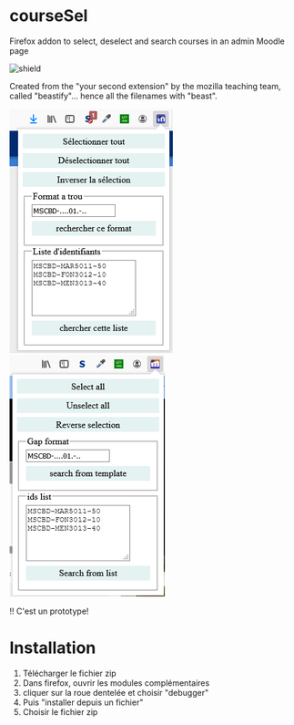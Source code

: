 # courseSel
Firefox addon to select, deselect and search courses in an admin Moodle page

![shield](https://img.shields.io/badge/firefox-moodle-orange)

Created from the "your second extension" by the mozilla teaching team, called "beastify"... hence all the filenames with "beast".

![Screenshot de courseSel](https://github.com/fxpar/courseSel/blob/master/courseSel-Screenshot.png) ![Screenshot de courseSel](https://github.com/fxpar/courseSel/blob/master/courseSel-screenshot-en.png)

!! C'est un prototype!

# Installation

1. Télécharger le fichier zip
1. Dans firefox, ouvrir les modules complémentaires
1. cliquer sur la roue dentelée et choisir "debugger"
1. Puis "installer depuis un fichier"
1. Choisir le fichier zip
